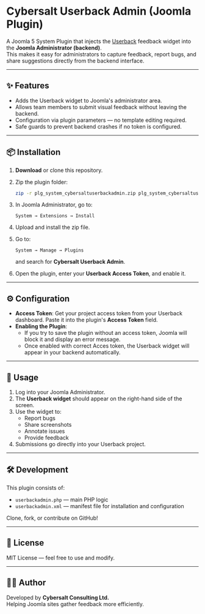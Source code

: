 # Cybersalt Userback Admin (Joomla Plugin)

A Joomla 5 System Plugin that injects the [Userback](https://userback.io) feedback widget into the **Joomla Administrator (backend)**.  
This makes it easy for administrators to capture feedback, report bugs, and share suggestions directly from the backend interface.

---

## ✨ Features

- Adds the Userback widget to Joomla's administrator area.
- Allows team members to submit visual feedback without leaving the backend.
- Configuration via plugin parameters — no template editing required.
- Safe guards to prevent backend crashes if no token is configured.

---

## 📦 Installation

1. **Download** or clone this repository.
2. Zip the plugin folder:
   ```bash
   zip -r plg_system_cybersaltuserbackadmin.zip plg_system_cybersaltuserbackadmin/
   ```

3. In Joomla Administrator, go to:
   ```
   System → Extensions → Install
   ```

4. Upload and install the zip file.
5. Go to:
   ```
   System → Manage → Plugins
   ```
   and search for **Cybersalt Userback Admin**.
6. Open the plugin, enter your **Userback Access Token**, and enable it.

---

## ⚙️ Configuration

- **Access Token**: Get your project access token from your Userback dashboard. Paste it into the plugin's **Access Token** field.
- **Enabling the Plugin**:
  - If you try to save the plugin without an access token, Joomla will block it and display an error message.
  - Once enabled with correct Acces token, the Userback widget will appear in your backend automatically.

---

## 🚀 Usage

1. Log into your Joomla Administrator.
2. The **Userback widget** should appear on the right-hand side of the screen.
3. Use the widget to:
   - Report bugs
   - Share screenshots
   - Annotate issues
   - Provide feedback
4. Submissions go directly into your Userback project.

---


## 🛠 Development

This plugin consists of:
- `userbackadmin.php` — main PHP logic
- `userbackadmin.xml` — manifest file for installation and configuration

Clone, fork, or contribute on GitHub!

---


## 📜 License

MIT License — feel free to use and modify.

---

## 👨‍💻 Author

Developed by **Cybersalt Consulting Ltd.**  
Helping Joomla sites gather feedback more efficiently.
